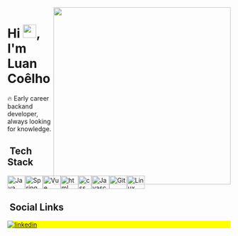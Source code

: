<img align="right" height="400em" src="https://raw.githubusercontent.com/gist/luan-coelho/91fb64fd3ed168d27f5f0d49d8a66c9c/raw/be9d791d49b864c697ac6060d4b97a36a6f52008/githubcard.svg"/>
<h1 align="left">Hi <img src="https://raw.githubusercontent.com/kaueMarques/kaueMarques/master/hi.gif" width="30px">, I'm Luan Coêlho</h1>

🔥 Early career backand developer, always looking for knowledge.

## &nbsp;Tech Stack

<div style ="display: flex;">
  <img src="https://cdn.jsdelivr.net/gh/devicons/devicon/icons/java/java-plain.svg" alt="Java" height="30" width="40"/>
  <img src="https://cdn.jsdelivr.net/gh/devicons/devicon/icons/spring/spring-original.svg" alt="Spring" height="30" width="40"/>
  <img src="https://cdn.jsdelivr.net/gh/devicons/devicon/icons/vuejs/vuejs-original.svg" alt="Vue" height="30" width="40"/>
  <img src="https://cdn.jsdelivr.net/gh/devicons/devicon/icons/html5/html5-original.svg" alt="html" height="30" width="40"/>
  <img src="https://cdn.jsdelivr.net/gh/devicons/devicon/icons/css3/css3-original.svg" alt="css" height="30" width="30"/>
  <img src="https://cdn.jsdelivr.net/gh/devicons/devicon/icons/javascript/javascript-original.svg" alt="Javascript" height="30" width="40" />
  <img src="https://cdn.jsdelivr.net/gh/devicons/devicon/icons/git/git-original.svg" alt="Git" height="30" width="40"/>
  <img src="https://cdn.jsdelivr.net/gh/devicons/devicon/icons/linux/linux-original.svg" alt="Linux" height="30" width="40"/>
</div>
  
## &nbsp;Social Links

<p align="left" style="background:yellow">
<a href="https://www.linkedin.com/in/coelho-luan" target="_blank">
  <img align="center" src="https://img.shields.io/badge/LinkedIn-0077B5?style=for-the-badge&logo=linkedin&logoColor=white" alt="linkedin"/>
</a>
</p>
